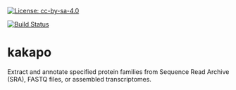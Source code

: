 [![License: cc-by-sa-4.0](https://i.creativecommons.org/l/by-sa/4.0/80x15.png)](http://creativecommons.org/licenses/by-sa/4.0/)

[![Build Status](https://travis-ci.com/karolisr/kakapo.svg?branch=master)](https://travis-ci.com/karolisr/kakapo)

# kakapo

Extract and annotate specified protein families from Sequence Read Archive (SRA), FASTQ files, or assembled transcriptomes.
